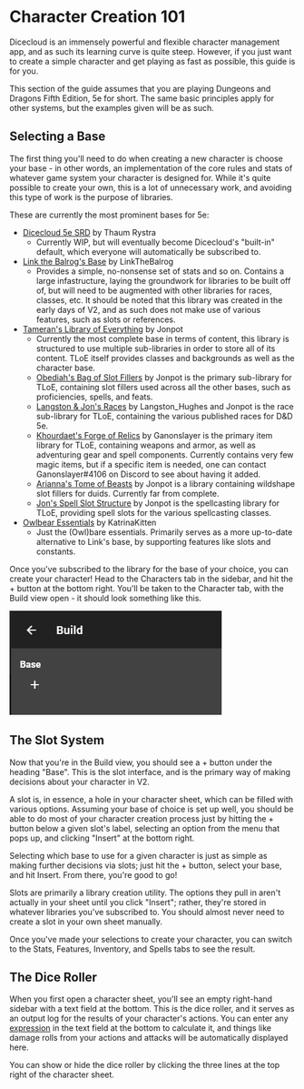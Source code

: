 # Character Creation 101

Dicecloud is an immensely powerful and flexible character management app, and as such its learning curve is quite steep. However, if you just want to create a simple character and get playing as fast as possible, this guide is for you.

This section of the guide assumes that you are playing Dungeons and Dragons Fifth Edition, 5e for short. The same basic principles apply for other systems, but the examples given will be as such.

## Selecting a Base

The first thing you'll need to do when creating a new character is choose your base - in other words, an implementation of the core rules and stats of whatever game system your character is designed for. While it's quite possible to create your own, this is a lot of unnecessary work, and avoiding this type of work is the purpose of libraries.

These are currently the most prominent bases for 5e:

* [Dicecloud 5e SRD](https://beta.dicecloud.com/library/qkv8aptJH2fCXARcJ) by Thaum Rystra
  * Currently WIP, but will eventually become Dicecloud's "built-in" default, which everyone will automatically be subscribed to.
* [Link the Balrog's Base](https://beta.dicecloud.com/library/NMgBJwmFKjkxvM8HW) by LinkTheBalrog
  * Provides a simple, no-nonsense set of stats and so on. Contains a large infastructure, laying the groundwork for libraries to be built off of, but will need to be augmented with other libraries for races, classes, etc. It should be noted that this library was created in the early days of V2, and as such does not make use of various features, such as slots or references.
* [Tameran's Library of Everything](https://beta.dicecloud.com/library/hYPp44b6DvkgZkL2o) by Jonpot
  * Currently the most complete base in terms of content, this library is structured to use multiple sub-libraries in order to store all of its content. TLoE itself provides classes and backgrounds as well as the character base.
  * [Obediah's Bag of Slot Fillers](https://beta.dicecloud.com/library/8weFtT657czESN8bc) by Jonpot is the primary sub-library for TLoE, containing slot fillers used across all the other bases, such as proficiencies, spells, and feats.
  * [Langston & Jon's Races](https://beta.dicecloud.com/library/nAX82dWJvjYaqRiQf) by Langston_Hughes and Jonpot is the race sub-library for TLoE, containing the various published races for D\&D 5e.
  * [Khourdaet's Forge of Relics](https://beta.dicecloud.com/library/6zSDbwmiQvfccRWdw) by Ganonslayer is the primary item library for TLoE, containing weapons and armor, as well as adventuring gear and spell components. Currently contains very few magic items, but if a specific item is needed, one can contact Ganonslayer#4106 on Discord to see about having it added.
  * [Arianna's Tome of Beasts](https://beta.dicecloud.com/library/EDBGcBPh2xsEvTvfh) by Jonpot is a library containing wildshape slot fillers for duids. Currently far from complete.
  * [Jon's Spell Slot Structure](https://beta.dicecloud.com/library/2wuq3G9FM9bJ4sdsu) by Jonpot is the spellcasting library for TLoE, providing spell slots for the various spellcasting classes.
* [Owlbear Essentials](https://beta.dicecloud.com/library/cBiPuuN2wbrBp2tbg) by KatrinaKitten
  * Just the (Owl)bare essentials. Primarily serves as a more up-to-date alternative to Link's base, by supporting features like slots and constants.

Once you've subscribed to the library for the base of your choice, you can create your character! Head to the Characters tab in the sidebar, and hit the + button at the bottom right. You'll be taken to the Character tab, with the Build view open - it should look something like this.

![The Build view shown when you first create a character.](<../.gitbook/assets/image (3) (1).png>)

## The Slot System

Now that you're in the Build view, you should see a + button under the heading "Base". This is the slot interface, and is the primary way of making decisions about your character in V2.

A slot is, in essence, a hole in your character sheet, which can be filled with various options. Assuming your base of choice is set up well, you should be able to do most of your character creation process just by hitting the + button below a given slot's label, selecting an option from the menu that pops up, and clicking "Insert" at the bottom right.

Selecting which base to use for a given character is just as simple as making further decisions via slots; just hit the + button, select your base, and hit Insert. From there, you're good to go!

<p class="hint info">
Slots are primarily a library creation utility. The options they pull in aren't actually in your sheet until you click "Insert"; rather, they're stored in whatever libraries you've subscribed to. You should almost never need to create a slot in your own sheet manually.
</p>

Once you've made your selections to create your character, you can switch to the Stats, Features, Inventory, and Spells tabs to see the result.

## The Dice Roller

When you first open a character sheet, you'll see an empty right-hand sidebar with a text field at the bottom. This is the dice roller, and it serves as an output log for the results of your character's actions. You can enter any [expression](../creating-a-library/parser-documentation.md) in the text field at the bottom to calculate it, and things like damage rolls from your actions and attacks will be automatically displayed here.

You can show or hide the dice roller by clicking the three lines at the top right of the character sheet.
